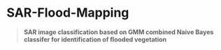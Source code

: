 # SAR-Flood-Mapping
> **SAR image classification based on GMM combined Naive Bayes classifer for identification of flooded vegetation**




